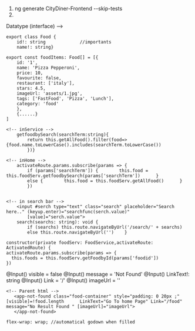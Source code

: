 1. ng generate CityDiner-Frontend --skip-tests
2.

<!-- food.ts --> Datatype (interface) -->

    export class Food {
        id!: string             //importants
        name!: string}

<!-- storing data as json -->

    export const foodItems: Food[] = [{
        id: '1',
        name: 'Pizza Pepperoni',
        price: 10,
        favourite: false,
        restaurant: ['italy'],
        stars: 4.5,
        imageUrl: 'assets/1.jpg',
        tags: ['FastFood', 'Pizza', 'Lunch'],
        category: 'food'
        },
        {......}
    ]

<!-- Searching function -->

    <!-- inService -->
        getfoodbySearch(searchTerm:string){
            return this.getAllFood().filter(food=>{food.name.toLowerCase().includes(searchTerm.toLowerCase())
            })}

    <!-- inHome -->
        activateRoute.params.subscribe(params => {
            if (params['searchTerm']) {        this.food = this.foodServ.getfoodbySearch(params['searchTerm'])      }
            else {        this.food = this.foodServ.getAllFood()      }
            })


    <!-- in search bar -->
        <input #serch type="text" class="search" placeholder="Search here.." (keyup.enter)="searchfunc(serch.value)"
            [value]="serch.value">
        search(searchs: string): void {
            if (searchs) this.route.navigateByUrl('/search/' + searchs)
            else this.route.navigateByUrl('')    }

<!-- params, Perticular view -->

    constructor(private foodServ: FoodService,activateRoute: ActivatedRoute) {
    activateRoute.params.subscribe(params => {
      this.foods = this.foodServ.getFoodbyId(params['foodid'])
    })

<!-- @inpout of title -->

@Input() visible = false
@Input() message = 'Not Found'
@Input() LinkText!: string
@Input() Link = '/'
@Input() imageUrl = ''

    <!-- Parent html -->
       <app-not-found class="food-container" style="padding: 0 20px ;" [visible]=!food.length      LinkText="Go To home Page" Link="/food" message="No Result Found " [imageUrl]="imageUrl">
       </app-not-found>

<!-- CSS -->

    flex-wrap: wrap; //automatical godown when filled
